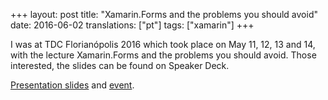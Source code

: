 +++
layout: post
title:  "Xamarin.Forms and the problems you should avoid"
date:   2016-06-02
translations: ["pt"]
tags: ["xamarin"]
+++

<p class="intro"><span class="dropcap">I</span> was at TDC Florianópolis 2016 which took place on May 11, 12, 13 and 14, with the lecture Xamarin.Forms and the problems you should avoid. Those interested, the slides can be found on Speaker Deck.</p>

[Presentation slides][slides] and [event][trilha].

[slides]: https://speakerdeck.com/ionixjunior/xamarin-forms-e-os-problemas-que-voce-deve-evitar
[trilha]: http://www.thedevelopersconference.com.br/tdc/2016/florianopolis/trilha-xamarin
